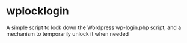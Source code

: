 wplocklogin
===========

A simple script to lock down the Wordpress wp-login.php script, and a mechanism to temporarily unlock it when needed
